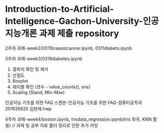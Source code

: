 # Introduction-to-Artificial-Intelligence-Gachon-University-인공지능개론 과제 제출 repository
2주차 과제-week2/0311braeastcancer.ipynb, 0311diabets.ipynb

3주차 과제-week3/0318diabetes.ipynb
1. 결측치 확인 및 제거
2. 산점도
3. Boxplot
4. 레이블 확인 (갯수 - value_counts(), sns)
5. Scaling (Stand, Min-Max)

인공지능 기초를 위한 FAQ 스캔본-인공지능 기초를 위한 FAQ-컴퓨터공학과 201935620 김현재.hwp

4주차 과제-week4/boston.ipynb, Irisdata_regression.ipynb(Iris 회귀, KNN 활용)
// 과제 및 공부 자료 폴더 정리로 인한 추가 커밋
